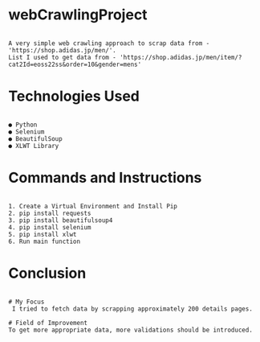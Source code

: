 
# webCrawlingProject

```

A very simple web crawling approach to scrap data from - 'https://shop.adidas.jp/men/'.
List I used to get data from - 'https://shop.adidas.jp/men/item/?cat2Id=eoss22ss&order=10&gender=mens'

```


# Technologies Used

```

● Python
● Selenium
● BeautifulSoup
● XLWT Library

```


# Commands and Instructions

```

1. Create a Virtual Environment and Install Pip
2. pip install requests
3. pip install beautifulsoup4
4. pip install selenium
5. pip install xlwt
6. Run main function

```


# Conclusion

```

# My Focus
 I tried to fetch data by scrapping approximately 200 details pages.

# Field of Improvement
To get more appropriate data, more validations should be introduced.

```
